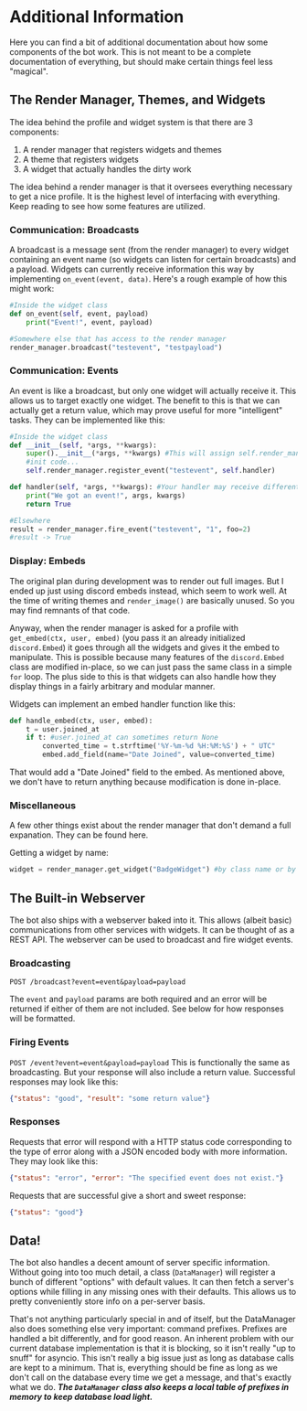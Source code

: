 # Additional Information
Here you can find a bit of additional documentation about how some components of the bot work. This is not meant to be a complete documentation of everything, but should make certain things feel less "magical".

## The Render Manager, Themes, and Widgets
The idea behind the profile and widget system is that there are 3 components:

 1. A render manager that registers widgets and themes
 2. A theme that registers widgets
 3. A widget that actually handles the dirty work

The idea behind a render manager is that it oversees everything necessary to get a nice profile. It is the highest level of interfacing with everything. Keep reading to see how some features are utilized.

### Communication: Broadcasts
 A broadcast is a message sent (from the render manager) to every widget containing an event name (so widgets can listen for certain broadcasts) and a payload. Widgets can currently receive information this way by implementing `on_event(event, data)`. Here's a rough example of how this might work:
```python
#Inside the widget class
def on_event(self, event, payload)
	print("Event!", event, payload)

#Somewhere else that has access to the render manager
render_manager.broadcast("testevent", "testpayload")
```

### Communication: Events
An event is like a broadcast, but only one widget will actually receive it. This allows us to target exactly one widget. The benefit to this is that we can actually get a return value, which may prove useful for more "intelligent" tasks. They can be implemented like this:
```python
#Inside the widget class
def __init__(self, *args, **kwargs):
	super().__init__(*args, **kwargs) #This will assign self.render_manager
	#init code...
	self.render_manager.register_event("testevent", self.handler)

def handler(self, *args, **kwargs): #Your handler may receive different args
	print("We got an event!", args, kwargs)
	return True

#Elsewhere
result = render_manager.fire_event("testevent", "1", foo=2)
#result -> True
```
### Display: Embeds
The original plan during development was to render out full images. But I ended up just using discord embeds instead, which seem to work well. At the time of writing themes and `render_image()` are basically unused. So you may find remnants of that code.

Anyway, when the render manager is asked for a profile with `get_embed(ctx, user, embed)` (you pass it an already initialized `discord.Embed`) it goes through all the widgets and gives it the embed to manipulate. This is possible because many features of the `discord.Embed` class are modified in-place, so we can just pass the same class in a simple `for` loop. The plus side to this is that widgets can also handle how they display things in a fairly arbitrary and modular manner. 

Widgets can implement an embed handler function like this:
```python
def handle_embed(ctx, user, embed):
	t = user.joined_at
	if t: #user.joined_at can sometimes return None
		converted_time = t.strftime('%Y-%m-%d %H:%M:%S') + " UTC"
		embed.add_field(name="Date Joined", value=converted_time)
```
That would add a "Date Joined" field to the embed. As mentioned above, we don't have to return anything because modification is done in-place.
### Miscellaneous
A few other things exist about the render manager that don't demand a full expanation. They can be found here.

Getting a widget by name:
```python
widget = render_manager.get_widget("BadgeWidget") #by class name or by Widget.name
```

## The Built-in Webserver
The bot also ships with a webserver baked into it. This allows (albeit basic) communications from other services with widgets. It can be thought of as a REST API. The webserver can be used to broadcast and fire widget events.

### Broadcasting
```POST /broadcast?event=event&payload=payload```

The `event` and `payload` params are both required and an error will be returned if either of them are not included. See below for how responses will be formatted.
### Firing Events
```POST /event?event=event&payload=payload```
This is functionally the same as broadcasting. But your response will also include a return value. Successful responses may look like this:

```json
{"status": "good", "result": "some return value"}
```
### Responses
Requests that error will respond with a HTTP status code corresponding to the type of error along with a JSON encoded body with more information. They may look like this:
```json
{"status": "error", "error": "The specified event does not exist."}
```

Requests that are successful give a short and sweet response:
```json
{"status": "good"}
```

## Data!
The bot also handles a decent amount of server specific information. Without going into too much detail, a class (`DataManager`)  will register a bunch of different "options" with default values. It can then fetch a server's options while filling in any missing ones with their defaults. This allows us to pretty conveniently store info on a per-server basis.

That's not anything particularly special in and of itself, but the DataManager also does something else very important: command prefixes. Prefixes are handled a bit differently, and for good reason. An inherent problem with our current database implementation is that it is blocking, so it isn't really "up to snuff" for asyncio. This isn't really a big issue just as long as database calls are kept to a minimum. That is, everything should be fine as long as we don't call on the database every time we get a message, and that's exactly what we do. ***The `DataManager` class also keeps a local table of prefixes in memory to keep database load light.***